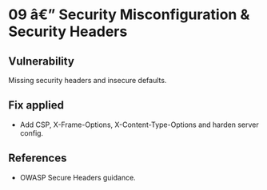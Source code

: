 ﻿# 09 â€” Security Misconfiguration & Security Headers

## Vulnerability
Missing security headers and insecure defaults.

## Fix applied
- Add CSP, X-Frame-Options, X-Content-Type-Options and harden server config.

## References
- OWASP Secure Headers guidance.
